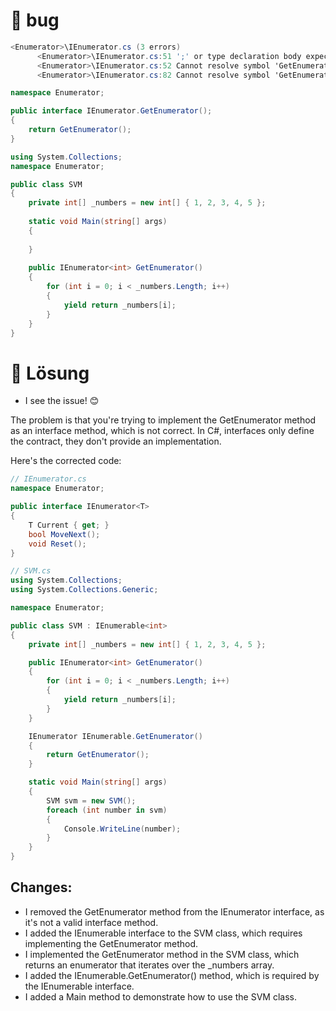 ﻿# 💩 bug

````csharp
<Enumerator>\IEnumerator.cs (3 errors)
      <Enumerator>\IEnumerator.cs:51 ';' or type declaration body expected
      <Enumerator>\IEnumerator.cs:52 Cannot resolve symbol 'GetEnumerator'
      <Enumerator>\IEnumerator.cs:82 Cannot resolve symbol 'GetEnumerator'

````

````csharp
namespace Enumerator;

public interface IEnumerator.GetEnumerator();
{
    return GetEnumerator(); 
}

````

````csharp
using System.Collections;
namespace Enumerator;

public class SVM
{
    private int[] _numbers = new int[] { 1, 2, 3, 4, 5 };
    
    static void Main(string[] args)
    {
        
    }
    
    public IEnumerator<int> GetEnumerator()
    {
        for (int i = 0; i < _numbers.Length; i++)
        {
            yield return _numbers[i];
        }
    }
}


````


# 🦊 Lösung 

- I see the issue! 😊

The problem is that you're trying to implement the GetEnumerator method as an interface method, which is not correct. In C#, interfaces only define the contract, they don't provide an implementation.

Here's the corrected code:

````csharp
// IEnumerator.cs
namespace Enumerator;

public interface IEnumerator<T>
{
    T Current { get; }
    bool MoveNext();
    void Reset();
}

// SVM.cs
using System.Collections;
using System.Collections.Generic;

namespace Enumerator;

public class SVM : IEnumerable<int>
{
    private int[] _numbers = new int[] { 1, 2, 3, 4, 5 };

    public IEnumerator<int> GetEnumerator()
    {
        for (int i = 0; i < _numbers.Length; i++)
        {
            yield return _numbers[i];
        }
    }

    IEnumerator IEnumerable.GetEnumerator()
    {
        return GetEnumerator();
    }

    static void Main(string[] args)
    {
        SVM svm = new SVM();
        foreach (int number in svm)
        {
            Console.WriteLine(number);
        }
    }
}

````


## Changes:

 - I removed the GetEnumerator method from the IEnumerator interface, as it's not a valid interface method.
 - I added the IEnumerable<int> interface to the SVM class, which requires implementing the GetEnumerator method.
 - I implemented the GetEnumerator method in the SVM class, which returns an enumerator that iterates over the _numbers array.
 - I added the IEnumerable.GetEnumerator() method, which is required by the IEnumerable interface.
 - I added a Main method to demonstrate how to use the SVM class.
